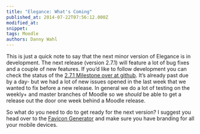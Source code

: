 ```yaml
---
title: "Elegance: What's Coming"
published_at: 2014-07-22T07:56:12.000Z
modified_at: 
snippet: 
tags: Moodle
authors: Danny Wahl
---
```


This is just a quick note to say that the next minor version of Elegance is in development. The next release (version 2.7.1) will feature a lot of bug fixes and a couple of new features. If you’d like to follow development you can check the status of the [2.7.1 Milestone over at github](https://github.com/thedannywahl/moodle-theme_elegance/issues?milestone=1&page=1&state=open). It’s already past due by a day- but we had a lot of new issues opened in the last week that we wanted to fix before a new release. In general we do a lot of testing on the weekly+ and master branches of Moodle so we _should_ be able to get a release out the door one week behind a Moodle release.

So what do you need to do to get ready for the next version? I suggest you head over to the [Favicon Generator](http://realfavicongenerator.net/) and make sure you have branding for all your mobile devices.